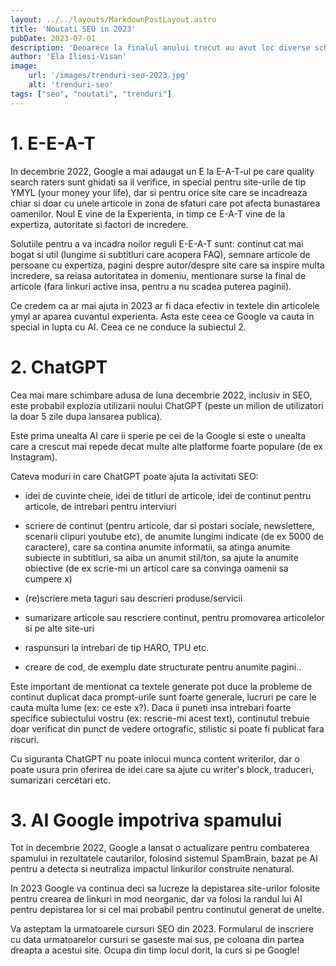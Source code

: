 ```yaml
---
layout: ../../layouts/MarkdownPostLayout.astro
title: 'Noutati SEO in 2023'
pubDate: 2023-07-01
description: 'Deoarece la finalul anului trecut au avut loc diverse schimbari in algoritmul Google dar nu numai, care au influentat semnificativ SEO, acest articol sumarizeaza noutatile pe care ar trebui sa le cunosti in 2023.'
author: 'Ela Iliesi-Visan'
image:
    url: '/images/trenduri-seo-2023.jpg'
    alt: 'trenduri-seo'
tags: ["seo", "noutati", "trenduri"]
---
```


# 1. E-E-A-T

In decembrie 2022, Google a mai adaugat un E la E-A-T-ul pe care quality search raters sunt ghidati sa il verifice, in special pentru site-urile de tip YMYL (your money your life), dar si pentru orice site care se incadreaza chiar si doar cu unele articole in zona de sfaturi care pot afecta bunastarea oamenilor. Noul E vine de la Experienta, in timp ce E-A-T vine de la expertiza, autoritate si factori de incredere. 

Solutiile pentru a va incadra noilor reguli E-E-A-T sunt: continut cat mai bogat si util (lungime si subtitluri care acopera FAQ), semnare articole de persoane cu expertiza, pagini despre autor/despre site care sa inspire multa incredere, sa reiasa autoritatea in domeniu, mentionare surse la final de articole (fara linkuri active insa, pentru a nu scadea puterea paginii). 

Ce credem ca ar mai ajuta in 2023 ar fi daca efectiv in textele din articolele ymyl ar aparea cuvantul experienta. Asta este ceea ce Google va cauta in special in lupta cu AI. Ceea ce ne conduce la subiectul 2.

# 2. ChatGPT

Cea mai mare schimbare adusa de luna decembrie 2022, inclusiv in SEO, este probabil explozia utilizarii noului ChatGPT (peste un milion de utilizatori la doar 5 zile dupa lansarea publica).

Este prima unealta AI care ii sperie pe cei de la Google si este o unealta care a crescut mai repede decat multe alte platforme foarte populare (de ex Instagram).

Cateva moduri in care ChatGPT poate ajuta la activitati SEO:

- idei de cuvinte cheie, idei de titluri de articole, idei de continut pentru articole, de intrebari pentru interviuri

- scriere de continut (pentru articole, dar si postari sociale, newslettere, scenarii clipuri youtube etc), de anumite lungimi indicate (de ex 5000 de caractere), care sa contina anumite informatii, sa atinga anumite subiecte in subtitluri, sa aiba un anumit stil/ton, sa ajute la anumite obiective (de ex scrie-mi un articol care sa convinga oamenii sa cumpere x)

- (re)scriere meta taguri sau descrieri produse/servicii

- sumarizare articole sau rescriere continut, pentru promovarea articolelor si pe alte site-uri

- raspunsuri la intrebari de tip HARO, TPU etc.

- creare de cod, de exemplu date structurate pentru anumite pagini..

Este important de mentionat ca textele generate pot duce la probleme de continut duplicat daca prompt-urile sunt foarte generale, lucruri pe care le cauta multa lume (ex: ce este x?). Daca ii puneti insa intrebari foarte specifice subiectului vostru (ex: rescrie-mi acest text), continutul trebuie doar verificat din punct de vedere ortografic, stilistic si poate fi publicat fara riscuri.

Cu siguranta ChatGPT nu poate inlocui munca content writerilor, dar o poate usura prin oferirea de idei care sa ajute cu writer's block, traduceri, sumarizari cercetari etc. 

# 3. AI Google impotriva spamului

Tot in decembrie 2022, Google a lansat o actualizare pentru combaterea spamului in rezultatele cautarilor, folosind sistemul SpamBrain, bazat pe AI pentru a detecta si neutraliza impactul linkurilor construite nenatural. 

In 2023 Google va continua deci sa lucreze la depistarea site-urilor folosite pentru crearea de linkuri in mod neorganic, dar va folosi la randul lui AI pentru depistarea lor si cel mai probabil pentru continutul generat de unelte.

Va asteptam la urmatoarele cursuri SEO din 2023. Formularul de inscriere cu data urmatoarelor cursuri se gaseste mai sus, pe coloana din partea dreapta a acestui site. Ocupa din timp locul dorit, la curs si pe Google!